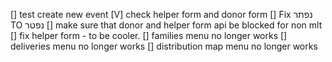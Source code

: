 [] test create new event 
[V] check helper form and donor form
[] Fix נפתר TO נפטר
[] make sure that donor and helper form api be blocked for non mlt
[] fix helper form - to be cooler.
[] families menu no longer works
[] deliveries menu no longer works
[] distribution map menu no longer works

